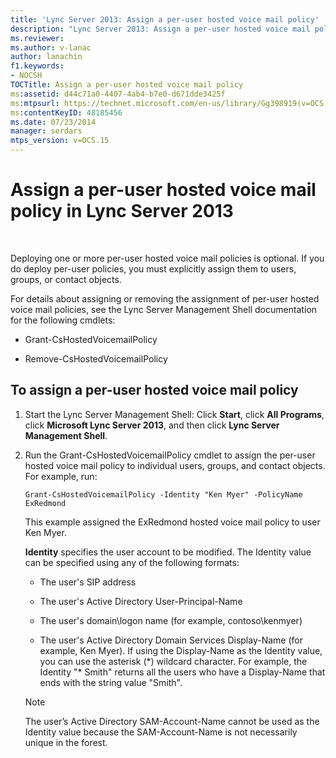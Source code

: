 ```yaml
---
title: 'Lync Server 2013: Assign a per-user hosted voice mail policy'
description: "Lync Server 2013: Assign a per-user hosted voice mail policy."
ms.reviewer: 
ms.author: v-lanac
author: lanachin
f1.keywords:
- NOCSH
TOCTitle: Assign a per-user hosted voice mail policy
ms:assetid: d44c71a0-4407-4ab4-b7e0-d671dde3425f
ms:mtpsurl: https://technet.microsoft.com/en-us/library/Gg398919(v=OCS.15)
ms:contentKeyID: 48185456
ms.date: 07/23/2014
manager: serdars
mtps_version: v=OCS.15
---
```


# Assign a per-user hosted voice mail policy in Lync Server 2013

 


Deploying one or more per-user hosted voice mail policies is optional. If you do deploy per-user policies, you must explicitly assign them to users, groups, or contact objects.

For details about assigning or removing the assignment of per-user hosted voice mail policies, see the Lync Server Management Shell documentation for the following cmdlets:

  - Grant-CsHostedVoicemailPolicy

  - Remove-CsHostedVoicemailPolicy

## To assign a per-user hosted voice mail policy

1.  Start the Lync Server Management Shell: Click **Start**, click **All Programs**, click **Microsoft Lync Server 2013**, and then click **Lync Server Management Shell**.

2.  Run the Grant-CsHostedVoicemailPolicy cmdlet to assign the per-user hosted voice mail policy to individual users, groups, and contact objects. For example, run:
    
        Grant-CsHostedVoicemailPolicy -Identity "Ken Myer" -PolicyName ExRedmond
    
    This example assigned the ExRedmond hosted voice mail policy to user Ken Myer.
    
    **Identity** specifies the user account to be modified. The Identity value can be specified using any of the following formats:
    
      - The user's SIP address
    
      - The user's Active Directory User-Principal-Name
    
      - The user's domain\\logon name (for example, contoso\\kenmyer)
    
      - The user's Active Directory Domain Services Display-Name (for example, Ken Myer). If using the Display-Name as the Identity value, you can use the asterisk (\*) wildcard character. For example, the Identity "\* Smith" returns all the users who have a Display-Name that ends with the string value "Smith".
    

    > [!NOTE]  
    > The user’s Active Directory SAM-Account-Name cannot be used as the Identity value because the SAM-Account-Name is not necessarily unique in the forest.


